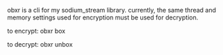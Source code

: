 obxr is a cli for my sodium_stream library. currently, the same thread and memory settings used for
encryption must be used for decryption.

to encrypt:
obxr box <file>

to decrypt:
obxr unbox <file>
